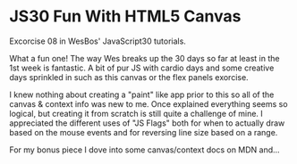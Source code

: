 # JS30 Fun With HTML5 Canvas
Excorcise 08 in WesBos' JavaScript30 tutorials. 

What a fun one! The way Wes breaks up the 30 days so far at least in the 1st week is fantastic. A bit of pur JS with cardio days and some creative days sprinkled in such as this canvas or the flex panels exorcise. 

I knew nothing about creating a "paint" like app prior to this so all of the canvas & context info was new to me. Once explained everything seems so logical, but creating it from scratch is still quite a challenge of mine. I appreciated the different uses of "JS Flags" both for when to actually draw based on the mouse events and for reversing line size based on a range.

For my bonus piece I dove into some canvas/context docs on MDN and... 